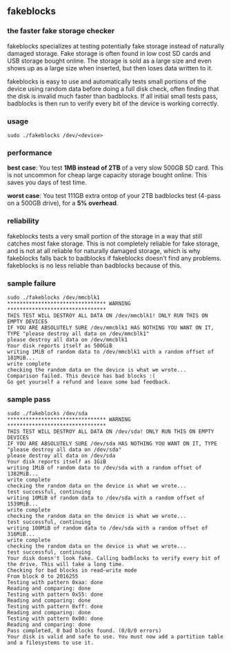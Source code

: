 ## fakeblocks
### the faster fake storage checker
fakeblocks specializes at testing potentially fake storage instead of naturally damaged storage. Fake storage is often found in low cost SD cards and USB storage bought online. The storage is sold as a large size and even shows up as a large size when inserted, but then loses data written to it.

fakeblocks is easy to use and automatically tests small portions of the device using random data before doing a full disk check, often finding that the disk is invalid much faster than badblocks. If all initial small tests pass, badblocks is then run to verify every bit of the device is working correctly.

### usage
```sudo ./fakeblocks /dev/<device>```
### performance
__best case__: You test __1MB instead of 2TB__ of a very slow 500GB SD card. This is not uncommon for cheap large capacity storage bought online. This saves you days of test time.

__worst case__: You test 111GB extra ontop of your 2TB badblocks test (4-pass on a 500GB drive), for a __5% overhead__.

### reliability
fakeblocks tests a very small portion of the storage in a way that still catches most fake storage. This is not completely reliable for fake storage, and is not at all reliable for naturally damaged storage, which is why fakeblocks falls back to badblocks if fakeblocks doesn't find any problems. fakeblocks is no less reliable than badblocks because of this.

### sample failure
```
sudo ./fakeblocks /dev/mmcblk1
******************************** WARNING ********************************
THIS TEST WILL DESTROY ALL DATA ON /dev/mmcblk1! ONLY RUN THIS ON EMPTY DEVICES
IF YOU ARE ABSOLUTELY SURE /dev/mmcblk1 HAS NOTHING YOU WANT ON IT, TYPE "please destroy all data on /dev/mmcblk1"
please destroy all data on /dev/mmcblk1
Your disk reports itself as 500GiB
writing 1MiB of random data to /dev/mmcblk1 with a random offset of 181MiB...
write complete
checking the random data on the device is what we wrote...
Comparison failed. This device has bad blocks :(
Go get yourself a refund and leave some bad feedback.
```
### sample pass
```
sudo ./fakeblocks /dev/sda
******************************** WARNING ********************************
THIS TEST WILL DESTROY ALL DATA ON /dev/sda! ONLY RUN THIS ON EMPTY DEVICES
IF YOU ARE ABSOLUTELY SURE /dev/sda HAS NOTHING YOU WANT ON IT, TYPE "please destroy all data on /dev/sda"
please destroy all data on /dev/sda
Your disk reports itself as 1GiB
writing 1MiB of random data to /dev/sda with a random offset of 1382MiB...
write complete
checking the random data on the device is what we wrote...
test successful, continuing
writing 10MiB of random data to /dev/sda with a random offset of 1539MiB...
write complete
checking the random data on the device is what we wrote...
test successful, continuing
writing 100MiB of random data to /dev/sda with a random offset of 316MiB...
write complete
checking the random data on the device is what we wrote...
test successful, continuing
Your disk doesn't look fake. Calling badblocks to verify every bit of the drive. This will take a long time.
Checking for bad blocks in read-write mode
From block 0 to 2016255
Testing with pattern 0xaa: done                                                 
Reading and comparing: done                                                 
Testing with pattern 0x55: done                                                 
Reading and comparing: done                                                 
Testing with pattern 0xff: done                                                 
Reading and comparing: done                                                 
Testing with pattern 0x00: done                                                 
Reading and comparing: done                                                 
Pass completed, 0 bad blocks found. (0/0/0 errors)
Your disk is valid and safe to use. You must now add a partition table and a filesystems to use it.
```
